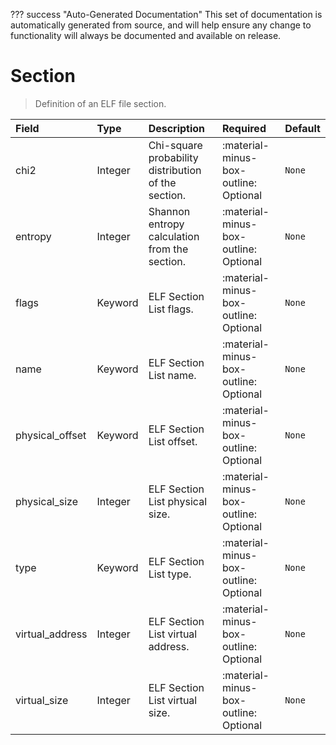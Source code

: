 ??? success "Auto-Generated Documentation"
    This set of documentation is automatically generated from source, and will help ensure any change to functionality will always be documented and available on release.

# Section

> Definition of an ELF file section.

| Field | Type | Description | Required | Default |
| :--- | :--- | :--- | :--- | :--- |
| chi2 | Integer | Chi-square probability distribution of the section. | :material-minus-box-outline: Optional | `None` |
| entropy | Integer | Shannon entropy calculation from the section. | :material-minus-box-outline: Optional | `None` |
| flags | Keyword | ELF Section List flags. | :material-minus-box-outline: Optional | `None` |
| name | Keyword | ELF Section List name. | :material-minus-box-outline: Optional | `None` |
| physical_offset | Keyword | ELF Section List offset. | :material-minus-box-outline: Optional | `None` |
| physical_size | Integer | ELF Section List physical size. | :material-minus-box-outline: Optional | `None` |
| type | Keyword | ELF Section List type. | :material-minus-box-outline: Optional | `None` |
| virtual_address | Integer | ELF Section List virtual address. | :material-minus-box-outline: Optional | `None` |
| virtual_size | Integer | ELF Section List virtual size. | :material-minus-box-outline: Optional | `None` |
